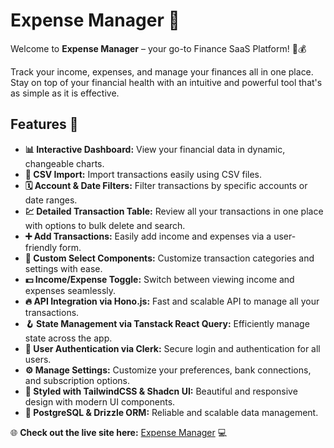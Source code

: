 # Expense Manager 🚀

Welcome to **Expense Manager** – your go-to Finance SaaS Platform! 💼💰

Track your income, expenses, and manage your finances all in one place. Stay on top of your financial health with an intuitive and powerful tool that's as simple as it is effective.

## Features 🌟

- **📊 Interactive Dashboard:** View your financial data in dynamic, changeable charts.
- **🔄 CSV Import:** Import transactions easily using CSV files.
- **🗓 Account & Date Filters:** Filter transactions by specific accounts or date ranges.
- **💹 Detailed Transaction Table:** Review all your transactions in one place with options to bulk delete and search.
- **➕ Add Transactions:** Easily add income and expenses via a user-friendly form.
- **🧩 Custom Select Components:** Customize transaction categories and settings with ease.
- **💵 Income/Expense Toggle:** Switch between viewing income and expenses seamlessly.
- **🔥 API Integration via Hono.js:** Fast and scalable API to manage all your transactions.
- **🪝 State Management via Tanstack React Query:** Efficiently manage state across the app.
- **🔐 User Authentication via Clerk:** Secure login and authentication for all users.
- **⚙️ Manage Settings:** Customize your preferences, bank connections, and subscription options.
- **🎨 Styled with TailwindCSS & Shadcn UI:** Beautiful and responsive design with modern UI components.
- **💾 PostgreSQL & Drizzle ORM:** Reliable and scalable data management.


🌐 **Check out the live site here:** [Expense Manager](https://expense-manager-lite.netlify.app/) 💻

